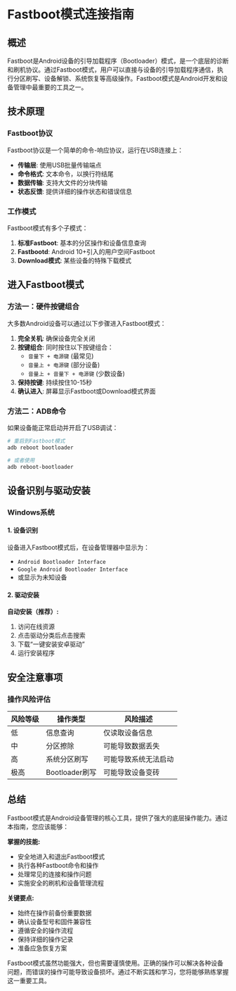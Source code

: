 # Fastboot模式连接指南

## 概述

Fastboot是Android设备的引导加载程序（Bootloader）模式，是一个底层的诊断和刷机协议。通过Fastboot模式，用户可以直接与设备的引导加载程序通信，执行分区刷写、设备解锁、系统恢复等高级操作。Fastboot模式是Android开发和设备管理中最重要的工具之一。

## 技术原理

### Fastboot协议

Fastboot协议是一个简单的命令-响应协议，运行在USB连接上：

- **传输层**: 使用USB批量传输端点
- **命令格式**: 文本命令，以换行符结尾
- **数据传输**: 支持大文件的分块传输
- **状态反馈**: 提供详细的操作状态和错误信息

### 工作模式

Fastboot模式有多个子模式：

1. **标准Fastboot**: 基本的分区操作和设备信息查询
2. **Fastbootd**: Android 10+引入的用户空间Fastboot
3. **Download模式**: 某些设备的特殊下载模式

## 进入Fastboot模式

### 方法一：硬件按键组合

大多数Android设备可以通过以下步骤进入Fastboot模式：

1. **完全关机**: 确保设备完全关闭
2. **按键组合**: 同时按住以下按键组合：
   - `音量下 + 电源键` (最常见)
   - `音量上 + 电源键` (部分设备)
   - `音量上 + 音量下 + 电源键` (少数设备)
3. **保持按键**: 持续按住10-15秒
4. **确认进入**: 屏幕显示Fastboot或Download模式界面

### 方法二：ADB命令

如果设备能正常启动并开启了USB调试：

```bash
# 重启到Fastboot模式
adb reboot bootloader

# 或者使用
adb reboot-bootloader
```

## 设备识别与驱动安装

### Windows系统

#### 1. 设备识别

设备进入Fastboot模式后，在设备管理器中显示为：

- `Android Bootloader Interface`
- `Google Android Bootloader Interface`
- 或显示为未知设备

#### 2. 驱动安装

**自动安装（推荐）:**
1. 访问在线资源
2. 点击驱动分类后点击搜索
3. 下载“一键安装安卓驱动”
4. 运行安装程序


## 安全注意事项

### 操作风险评估

| 风险等级 | 操作类型 | 风险描述 |
|---------|----------|----------|
| 低 | 信息查询 | 仅读取设备信息 |
| 中 | 分区擦除 | 可能导致数据丢失 |
| 高 | 系统分区刷写 | 可能导致系统无法启动 |
| 极高 | Bootloader刷写 | 可能导致设备变砖 |

## 总结

Fastboot模式是Android设备管理的核心工具，提供了强大的底层操作能力。通过本指南，您应该能够：

**掌握的技能:**
- 安全地进入和退出Fastboot模式
- 执行各种Fastboot命令和操作
- 处理常见的连接和操作问题
- 实施安全的刷机和设备管理流程

**关键要点:**
- 始终在操作前备份重要数据
- 确认设备型号和固件兼容性
- 遵循安全的操作流程
- 保持详细的操作记录
- 准备应急恢复方案

Fastboot模式虽然功能强大，但也需要谨慎使用。正确的操作可以解决各种设备问题，而错误的操作可能导致设备损坏。通过不断实践和学习，您将能够熟练掌握这一重要工具。